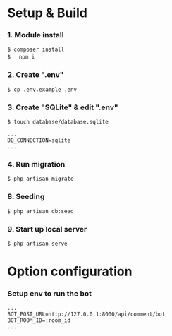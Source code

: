 # Setup & Build

### 1. Module install

```
$ composer install
$ 　npm i
```

### 2. Create ".env"

```
$ cp .env.example .env
```

### 3. Create "SQLite" & edit ".env"

```
$ touch database/database.sqlite
```

```
...
DB_CONNECTION=sqlite
...
```

### 4. Run migration

```
$ php artisan migrate
```

### 8. Seeding

```
$ php artisan db:seed
```

### 9. Start up local server

```
$ php artisan serve
```

# Option configuration

### Setup env to run the bot

```
...
BOT_POST_URL=http://127.0.0.1:8000/api/comment/bot
BOT_ROOM_ID=:room_id
...
```